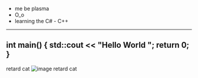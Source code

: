 - me be plasma
- O_o
- learning the C# - C++
------------------------------
int main() 
{
  std::cout << "Hello World ";
  return 0;
}
------------------------------
retard cat
![image](https://user-images.githubusercontent.com/83903616/190843735-7a110ebc-0613-472f-a9eb-791a3aa83e04.png)
retard cat
